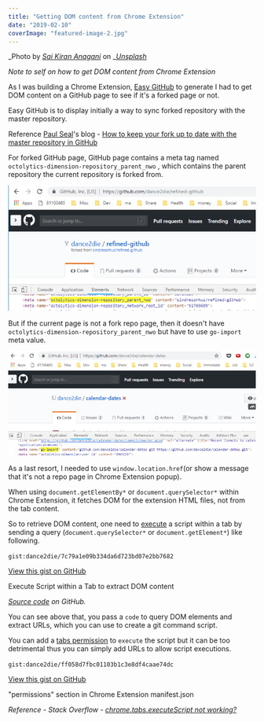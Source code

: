 ```yaml
---
title: "Getting DOM content from Chrome Extension"
date: "2019-02-10"
coverImage: "featured-image-2.jpg"
---
```


_Photo by _[_Sai Kiran Anagani_](https://unsplash.com/photos/5Ntkpxqt54Y?utm_source=unsplash&utm_medium=referral&utm_content=creditCopyText)_ on _[_Unsplash_](https://unsplash.com/search/photos/execute-code?utm_source=unsplash&utm_medium=referral&utm_content=creditCopyText)

_Note to self on how to get DOM content from Chrome Extension_

As I was building a Chrome Extension, [Easy GitHub](https://github.com/dance2die/easy-github) to generate I had to get DOM content on a GitHub page to see if it's a forked page or not.

Easy GitHub is to display initially a way to sync forked repository with the master repository.

Reference [Paul Seal](https://twitter.com/CodeSharePaul)'s blog - [How to keep your fork up to date with the master repository in GitHub](https://codeshare.co.uk/blog/how-to-keep-your-fork-up-to-date-with-the-master-repository-in-github/)

For forked GitHub page, GitHub page contains a meta tag named `octolytics-dimension-repository_parent_nwo` , which contains the parent repository the current repository is forked from.

![](./images/octolytics-dimension-repository_parent_nwo.png)

But if the current page is not a fork repo page, then it doesn't have `octolytics-dimension-repository_parent_nwo` but have to use `go-import` meta value.

![](./images/go-import.png)

As a last resort, I needed to use `window.location.href`(or show a message that it's not a repo page in Chrome Extension popup).

When using `document.getElementBy*` or `document.querySelector*` within Chrome Extension, it fetches DOM for the extension HTML files, not from the tab content.

So to retrieve DOM content, one need to [execute](https://developer.chrome.com/extensions/tabs#method-executeScript) a script within a tab by sending a query (`document.querySelector*` or `document.getElement*`) like following.

``gist:dance2die/7c79a1e09b334da6d723bd07e2bb7682``

<a href="https://gist.github.com/dance2die/7c79a1e09b334da6d723bd07e2bb7682">View this gist on GitHub</a>

Execute Script within a Tab to extract DOM content

[_Source code_](https://github.com/dance2die/easy-github/blob/master/src/page_action/popup.js#L50) _on GitHub._

You can see above that, you pass a `code` to query DOM elements and extract URLs, which you can use to create a git command script.

You can add a [tabs permission](https://developer.chrome.com/extensions/tabs) to `execute` the script but it can be too detrimental thus you can simply add URLs to allow script executions.

``gist:dance2die/ff058d7fbc01103b1c3e8df4caae74dc``

<a href="https://gist.github.com/dance2die/ff058d7fbc01103b1c3e8df4caae74dc">View this gist on GitHub</a>

"permissions" section in Chrome Extension manifest.json

_Reference - Stack Overflow -_ [_chrome.tabs.executeScript not working?_](https://stackoverflow.com/a/45601794/4035)
